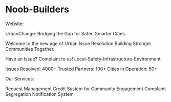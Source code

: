 # Noob-Builders
Website:

UrbanChange: Bridging the Gap for Safer, Smarter Cities.

Welcome to the new age of Urban Issue Resolution
Building Stronger Communities Together.

Have an Issue? Complaint to us!
Local-Safety-Infrastructure-Environment


Issues Resolved: 4000+
Trusted Partners: 100+
Cities in Operation: 50+


Our Services:

Request Management
Credit System for Community Engagement
Complaint Segregation
Notification System


